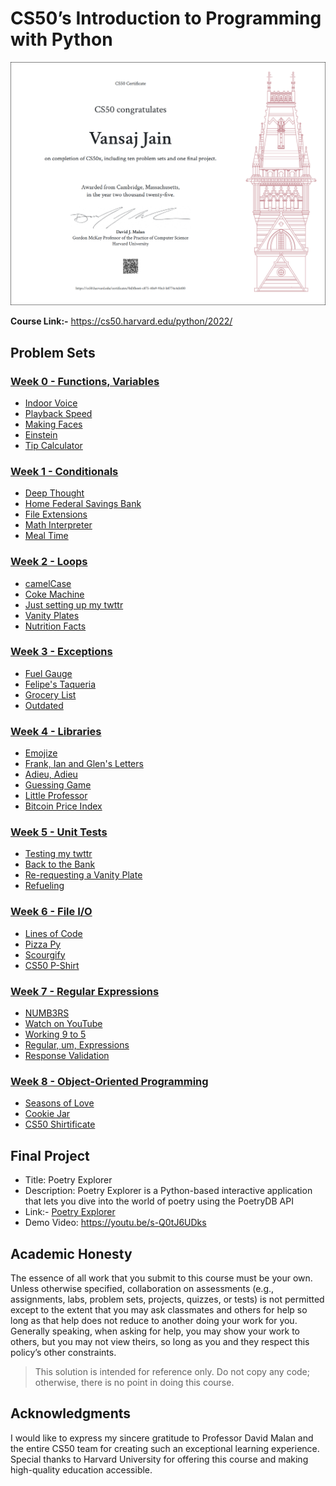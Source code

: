 # CS50’s Introduction to Programming with Python
![Certificate](Certificate.png)

**Course Link:-** https://cs50.harvard.edu/python/2022/

## Problem Sets
### [Week 0 - Functions, Variables](/Week%200/)
- [Indoor Voice](/Week%200/indoor.py)
- [Playback Speed](/Week%200/playback/)
- [Making Faces](/Week%200/faces)
- [Einstein](/Week%200/einstein)
- [Tip Calculator](/Week%200/tip)

### [Week 1 - Conditionals](/Week%201/)
- [Deep Thought](/Week%201/deep)
- [Home Federal Savings Bank](/Week%201/bank)
- [File Extensions](/Week%201/extensions)
- [Math Interpreter](/Week%201/interpreter)
- [Meal Time](/Week%201/meal)

### [Week 2 - Loops](/Week%202/)
- [camelCase](/Week%202/camel)
- [Coke Machine](/Week%202/coke)
- [Just setting up my twttr](/Week%202/twttr)
- [Vanity Plates](/Week%202/plates)
- [Nutrition Facts](/Week%202/nutrition)

### [Week 3 - Exceptions](/Week%203/)
- [Fuel Gauge](/Week%203/fuel)
- [Felipe's Taqueria](/Week%203/taqueria)
- [Grocery List](/Week%203/grocery)
- [Outdated](/Week%203/outdated)

### [Week 4 - Libraries](/Week%204/)
- [Emojize](/Week%204/emojize)
- [Frank, Ian and Glen's Letters](/Week%204/figlet)
- [Adieu, Adieu](/Week%204/adieu)
- [Guessing Game](/Week%204/game)
- [Little Professor](/Week%204/professor)
- [Bitcoin Price Index](/Week%204/bitcoin)

### [Week 5 - Unit Tests](/Week%205/)
- [Testing my twttr](/Week%205/test_twttr)
- [Back to the Bank](/Week%205/test_bank)
- [Re-requesting a Vanity Plate](/Week%205/test_plates)
- [Refueling](/Week%205/test_fuel)

### [Week 6 - File I/O](/Week%206/)
- [Lines of Code](/Week%206/lines)
- [Pizza Py](/Week%206/pizza)
- [Scourgify](/Week%206/scourgify)
- [CS50 P-Shirt](/Week%206/shirt)

### [Week 7 - Regular Expressions](/Week%207/)
- [NUMB3RS](/Week%207/numb3rs)
- [Watch on YouTube](/Week%207/watch)
- [Working 9 to 5](/Week%207/working)
- [Regular, um, Expressions](/Week%207/um)
- [Response Validation](/Week%207/response)

### [Week 8 - Object-Oriented Programming](/Week%208/)
- [Seasons of Love](/Week%208/seasons)
- [Cookie Jar](/Week%208/jar)
- [CS50 Shirtificate](/Week%208/shirtificate)

## Final Project
- Title: Poetry Explorer
- Description: Poetry Explorer is a Python-based interactive application that lets you dive into the world of poetry using the PoetryDB API
- Link:- [Poetry Explorer](https://github.com/vansaj0701/Poetry-Explorer)
- Demo Video: https://youtu.be/s-Q0tJ6UDks

## Academic Honesty
The essence of all work that you submit to this course must be your own. Unless otherwise specified, collaboration on assessments (e.g., assignments, labs, problem sets, projects, quizzes, or tests) is not permitted except to the extent that you may ask classmates and others for help so long as that help does not reduce to another doing your work for you. Generally speaking, when asking for help, you may show your work to others, but you may not view theirs, so long as you and they respect this policy’s other constraints.

> This solution is intended for reference only. Do not copy any code; otherwise, there is no point in doing this course.

## Acknowledgments
I would like to express my sincere gratitude to Professor David Malan and the entire CS50 team for creating such an exceptional learning experience. Special thanks to Harvard University for offering this course and making high-quality education accessible.
